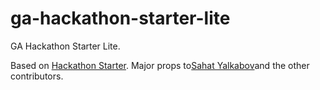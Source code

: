 # ga-hackathon-starter-lite
GA Hackathon Starter Lite.

Based on [Hackathon Starter](https://github.com/sahat/hackathon-starter). Major props to[Sahat Yalkabov](https://github.com/sahat)and the other contributors.

